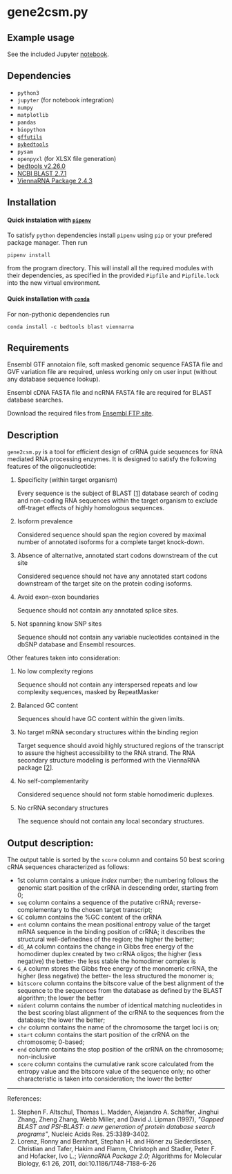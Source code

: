gene2csm.py
==================

## Example usage

See the included Jupyter [notebook](./gene2csm.ipynb).

## Dependencies

* `python3`
* `jupyter` (for notebook integration)
* `numpy`
* `matplotlib`
* `pandas`
* `biopython`
* [`gffutils`](http://daler.github.io/gffutils/ "gffutils")
* [`pybedtools`](https://daler.github.io/pybedtools/ "pybedtools")
* `pysam`
* `openpyxl` (for XLSX file generation)
* [bedtools v2.26.0](http://bedtools.readthedocs.io/en/latest/ "bedtools")
* [NCBI BLAST 2.7.1](https://blast.ncbi.nlm.nih.gov/Blast.cgi?CMD=Web&PAGE_TYPE=BlastDocs&DOC_TYPE=Download "BLAST")
* [ViennaRNA Package 2.4.3](https://www.tbi.univie.ac.at/RNA/ "ViennaRNA")

## Installation

#### Quick instalation with [`pipenv`](http://pipenv.readthedocs.io/en/latest/ "pipenv")
To satisfy `python` dependencies install `pipenv` using `pip` or your prefered
package manager. Then run
```
pipenv install
```
from the program directory. This will install all the required modules with
their dependencies, as specified in the provided `Pipfile` 
and `Pipfile.lock` into the new virtual environment.

#### Quick installation with [`conda`](https://conda.io/docs/ "conda")
For non-pythonic dependencies run
```
conda install -c bedtools blast viennarna
```

## Requirements

Ensembl GTF annotaion file, soft masked genomic sequence FASTA file and GVF
variation file are required, unless working only on user input (without any
database sequence lookup). 


Ensembl cDNA FASTA file and ncRNA FASTA file are required for BLAST database
searches.

Download the required files from [Ensembl FTP site](https://www.ensembl.org/info/data/ftp/index.html).

## Description

`gene2csm.py` is a tool for efficient design of crRNA guide sequences for RNA mediated RNA processing enzymes. It is designed to satisfy the following features of the oligonucleotide:

1. Specificity (within target organism)

   Every sequence is the subject of BLAST \[[1](#r1)\] database search of coding and non-coding RNA sequences within the target organism to exclude off-traget effects of highly homologous sequences.

2. Isoform prevalence

   Considered sequence should span the region covered by maximal number of annotated isoforms for a complete target knock-down.

3. Absence of alternative, annotated start codons downstream of the cut site

   Considered sequence should not have any annotated start codons downstream of the target site on the protein coding isoforms.

4. Avoid exon-exon boundaries

   Sequence should not contain any annotated splice sites.

5. Not spanning know SNP sites

   Sequence should not contain any variable nucleotides contained in the dbSNP database and Ensembl resources.


Other features taken into consideration:

1. No low complexity regions

   Sequence should not contain any interspersed repeats and low complexity sequences, masked by RepeatMasker

2. Balanced GC content

   Sequences should have GC content within the given limits.

3. No target mRNA secondary structures within the binding region

   Target sequence should avoid highly structured regions of the transcript to assure the highest accessibility to the RNA strand. The RNA secondary structure modeling is performed with the ViennaRNA package \[[2](#r2)\].

4. No self-complementarity

   Considered sequence should not form stable homodimeric duplexes.

5. No crRNA secondary structures

   The sequence should not contain any local secondary structures.


## Output description:

The output table is sorted by the `score` column and contains 50 best scoring cRNA sequences characterized as follows:

* 1st column contains a unique _index_ number; the numbering follows the genomic start position of the crRNA in descending order, starting from 0;
* `seq` column contains a sequence of the putative crRNA; reverse-complementary to the chosen target transcript;
* `GC` column contains the %GC content of the crRNA
* `ent` column contains the mean positional entropy value of the target mRNA sequence in the binding position of crRNA; it describes the structural well-definednes of the region; the higher the better;
* `dG_AA` column contains the change in Gibbs free energy of the homodimer duplex created by two crRNA oligos; the higher (less negative) the better- the less stable the homodimer complex is
* `G_A` column stores the Gibbs free energy of the monomeric crRNA, the higher (less negative) the better- the less structured the monomer is;
* `bitscore` column contains the bitscore value of the best alignment of the sequence to the sequences from the database as defined by the BLAST algorithm; the lower the better
* `nident` column contains the number of identical matching nucleotides in the best scoring blast alignment of the crRNA to the sequences from the database; the lower the better;
* `chr` column contains the name of the chromosome the target loci is on;
* `start` column contains the start position of the crRNA on the chromosome; 0-based;
* `end` column contains the stop position of the crRNA on the chromosome;
non-inclusive
* `score` column contains the cumulative rank score calculated from the entropy value and the bitscore value of the sequence only; no other characteristic is taken into consideration; the lower the better 

---

References:
1. <a name="r1"></a>Stephen F. Altschul, Thomas L. Madden, Alejandro A. Schäffer, Jinghui Zhang, Zheng Zhang, Webb Miller, and David J. Lipman (1997), _"Gapped BLAST and PSI-BLAST: a new generation of protein database search programs"_, Nucleic Acids Res. 25:3389-3402.
2. <a name="r2"></a>Lorenz, Ronny and Bernhart, Stephan H. and Höner zu Siederdissen, Christian and Tafer, Hakim and Flamm, Christoph and Stadler, Peter F. and Hofacker, Ivo L.; _ViennaRNA Package 2.0_; Algorithms for Molecular Biology, 6:1 26, 2011, doi:10.1186/1748-7188-6-26

